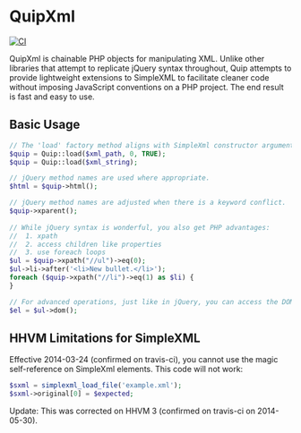 QuipXml
=======

[![CI](https://github.com/brainite/quipxml/actions/workflows/ci.yml/badge.svg)](https://github.com/brainite/quipxml/actions/workflows/ci.yml)

QuipXml is chainable PHP objects for manipulating XML.
Unlike other libraries that attempt to replicate jQuery syntax throughout,
Quip attempts to provide lightweight extensions to SimpleXML to facilitate
cleaner code without imposing JavaScript conventions on a PHP project.
The end result is fast and easy to use.

Basic Usage
-----------

```` php
// The 'load' factory method aligns with SimpleXml constructor arguments.
$quip = Quip::load($xml_path, 0, TRUE);
$quip = Quip::load($xml_string);

// jQuery method names are used where appropriate.
$html = $quip->html();

// jQuery method names are adjusted when there is a keyword conflict.
$quip->xparent();
    
// While jQuery syntax is wonderful, you also get PHP advantages:
//  1. xpath
//  2. access children like properties
//  3. use foreach loops
$ul = $quip->xpath("//ul")->eq(0);
$ul->li->after('<li>New bullet.</li>');
foreach ($quip->xpath("//li")->eq(1) as $li) {
}

// For advanced operations, just like in jQuery, you can access the DOMNode for a given XML node.
$el = $ul->dom();
````

HHVM Limitations for SimpleXML
------------------------------

Effective 2014-03-24 (confirmed on travis-ci), you cannot use the magic self-reference on SimpleXml elements. This code will not work:
```` php
$sxml = simplexml_load_file('example.xml');
$sxml->original[0] = $expected;
````
Update: This was corrected on HHVM 3 (confirmed on travis-ci on 2014-05-30).
